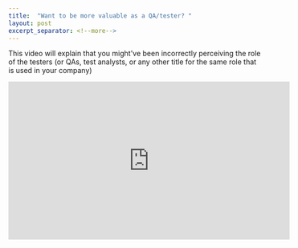 ```yaml
---
title:  "Want to be more valuable as a QA/tester? "
layout: post
excerpt_separator: <!--more-->
---
```


This video will explain that you might've been incorrectly perceiving the role of the testers (or QAs, test analysts, or any other title for the same role that is used in your company)
<iframe width="560" height="315" src="https://www.youtube.com/embed/jlDQ41ZtKAw" title="YouTube video player" frameborder="0" allow="accelerometer; autoplay; clipboard-write; encrypted-media; gyroscope; picture-in-picture; web-share" allowfullscreen></iframe>